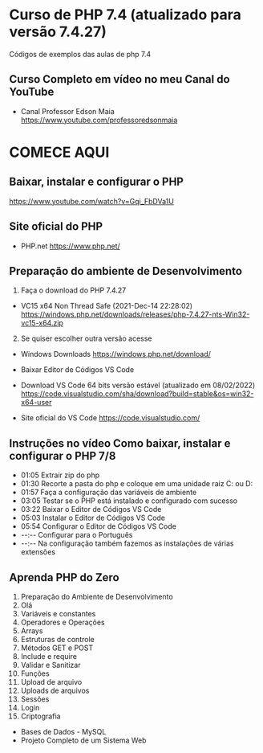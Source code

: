 # Curso de PHP 7.4 (atualizado para versão 7.4.27)

Códigos de exemplos das aulas de php 7.4

## Curso Completo em vídeo no meu Canal do YouTube
* Canal Professor Edson Maia
<https://www.youtube.com/professoredsonmaia>

# COMECE AQUI
## Baixar, instalar e configurar o PHP
<https://www.youtube.com/watch?v=Gqi_FbDVa1U>

## Site oficial do PHP
* PHP.net
<https://www.php.net/>

## Preparação do ambiente de Desenvolvimento

1. Faça o download do PHP 7.4.27 

* VC15 x64 Non Thread Safe (2021-Dec-14 22:28:02)
<https://windows.php.net/downloads/releases/php-7.4.27-nts-Win32-vc15-x64.zip>

2. Se quiser escolher outra versão acesse

* Windows Downloads
<https://windows.php.net/download/>

* Baixar Editor de Códigos VS Code

* Download VS Code 64 bits versão estável (atualizado em 08/02/2022)
<https://code.visualstudio.com/sha/download?build=stable&os=win32-x64-user>

* Site oficial do VS Code
<https://code.visualstudio.com/>

## Instruções no vídeo Como baixar, instalar e configurar o PHP 7/8
* 01:05 Extrair zip do php
* 01:30 Recorte a pasta do php e coloque em uma unidade raiz C: ou D:
* 01:57 Faça a configuração das variáveis de ambiente
* 03:05 Testar se o PHP está instalado e configurado com sucesso
* 03:22 Baixar o Editor de Códigos VS Code
* 05:03 Instalar o Editor de Códigos VS Code
* 05:54 Configurar o Editor de Códigos VS Code
* --:-- Configurar para o Português
* --:-- Na configuração também fazemos as instalações de várias extensões

## Aprenda PHP do Zero
1. Preparação do Ambiente de Desenvolvimento
2. Olá
3. Variáveis e constantes
4. Operadores e Operações
5. Arrays
6. Estruturas de controle
7. Métodos GET e POST
8. Include e require
9. Validar e Sanitizar
10. Funções
11. Upload de arquivo
12. Uploads de arquivos
13. Sessões
14. Login
15. Criptografia

* Bases de Dados - MySQL
* Projeto Completo de um Sistema Web
